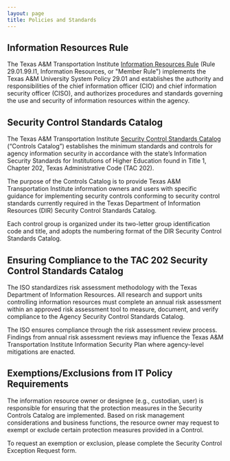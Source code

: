 ```yaml
---
layout: page
title: Policies and Standards
---
```


## Information Resources Rule

The Texas A&M Transportation Institute [Information Resources Rule](https://tti.tamu.edu/rules/29-01-99-I1/) (Rule 29.01.99.I1, Information Resources, or "Member Rule") implements the Texas A&M University System Policy 29.01 and establishes the authority and responsibilities of the chief information officer (CIO) and chief information security officer (CISO), and authorizes procedures and standards governing the use and security of information resources within the agency.

## Security Control Standards Catalog

The Texas A&M Transportation Institute [Security Control Standards Catalog](/catalog.html) (“Controls Catalog”) establishes the minimum standards and controls for agency information security in accordance with the state’s Information Security Standards for Institutions of Higher Education found in Title 1, Chapter 202, Texas Administrative Code (TAC 202).

The purpose of the Controls Catalog is to provide Texas A&M Transportation Institute information owners and users with specific guidance for implementing security controls conforming to security control standards currently required in the Texas Department of Information Resources (DIR) Security Control Standards Catalog.

Each control group is organized under its two-letter group identification code and title, and adopts the numbering format of the DIR Security Control Standards Catalog.

## Ensuring Compliance to the TAC 202 Security Control Standards Catalog

The ISO standardizes risk assessment methodology with the Texas Department of Information Resources.  All research and support units controlling information resources must complete an annual risk assessment within an approved risk assessment tool to measure, document, and verify compliance to the Agency Security Control Standards Catalog.

The ISO ensures compliance through the risk assessment review process.  Findings from annual risk assessment reviews may influence the Texas A&M Transportation Institute Information Security Plan where agency-level mitigations are enacted.

## Exemptions/Exclusions from IT Policy Requirements

The information resource owner or designee (e.g., custodian, user) is responsible for ensuring that the protection measures in the Security Controls Catalog are implemented. Based on risk management considerations and business functions, the resource owner may request to exempt or exclude certain protection measures provided in a Control.

To request an exemption or exclusion, please complete the Security Control Exception Request form.
